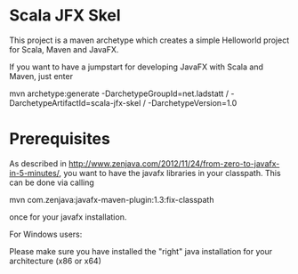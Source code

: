 Scala JFX Skel
==============

This project is a maven archetype which creates a simple Helloworld project for Scala, Maven and JavaFX.

If you want to have a jumpstart for developing JavaFX with Scala and Maven, just enter

mvn archetype:generate -DarchetypeGroupId=net.ladstatt /
                       -DarchetypeArtifactId=scala-jfx-skel /
                       -DarchetypeVersion=1.0

Prerequisites
=============

As described in http://www.zenjava.com/2012/11/24/from-zero-to-javafx-in-5-minutes/, you want to
have the javafx libraries in your classpath. This can be done via calling 

mvn com.zenjava:javafx-maven-plugin:1.3:fix-classpath

once for your javafx installation.

For Windows users: 

Please make sure you have installed the "right" java installation for your architecture (x86 or x64)


